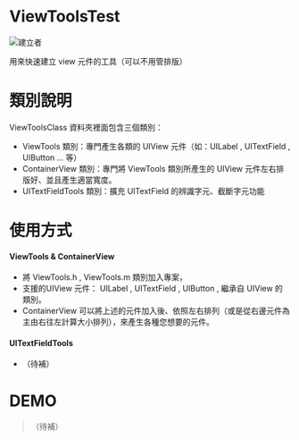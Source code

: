# ViewToolsTest 
![建立者](https://img.shields.io/badge/建立者-Coody-orange.svg)

用來快速建立 view 元件的工具（可以不用管排版）

# 類別說明
ViewToolsClass 資料夾裡面包含三個類別：
* ViewTools 類別：專門產生各類的 UIView 元件（如：UILabel , UITextField , UIButton ... 等）
* ContainerView 類別：專門將 ViewTools 類別所產生的 UIView 元件左右排版好、並且產生適當寬度。
* UITextFieldTools 類別：擴充 UITextField 的辨識字元、截斷字元功能

# 使用方式
#### ViewTools & ContainerView
* 將 ViewTools.h , ViewTools.m 類別加入專案，
* 支援的UIView 元件： UILabel , UITextField , UIButton , 繼承自 UIView 的類別。
* ContainerView 可以將上述的元件加入後、依照左右排列（或是從右邊元件為主由右往左計算大小排列），來產生各種您想要的元件。

#### UITextFieldTools
* （待補）

# DEMO
>（待補）
